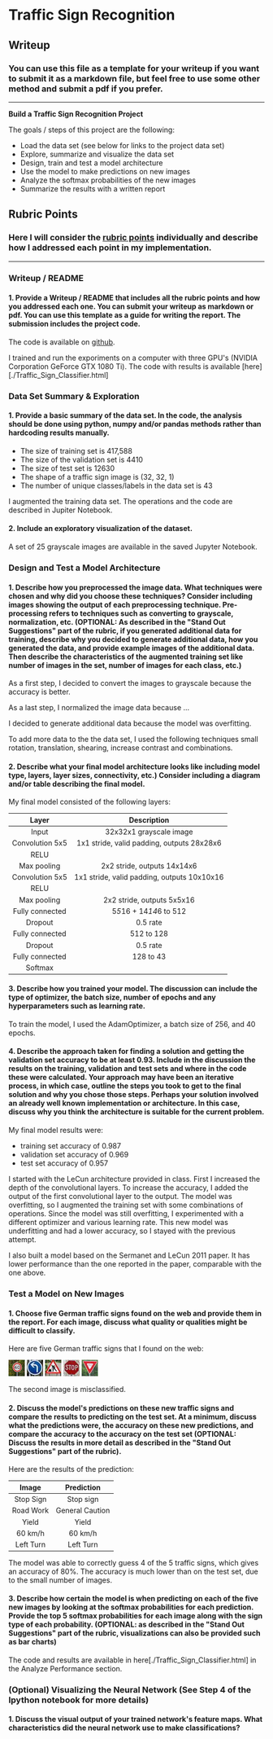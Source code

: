 # **Traffic Sign Recognition** 

## Writeup

### You can use this file as a template for your writeup if you want to submit it as a markdown file, but feel free to use some other method and submit a pdf if you prefer.

---

**Build a Traffic Sign Recognition Project**

The goals / steps of this project are the following:
* Load the data set (see below for links to the project data set)
* Explore, summarize and visualize the data set
* Design, train and test a model architecture
* Use the model to make predictions on new images
* Analyze the softmax probabilities of the new images
* Summarize the results with a written report


[//]: # (Image References)

[image1]: ./examples/visualization.jpg "Visualization"
[image2]: ./examples/grayscale.jpg "Grayscaling"
[image3]: ./examples/random_noise.jpg "Random Noise"
[image4]: ./test-images/60_kmh.jpg "60km Speed Limit"
[image5]: ./test-images/left_turn.jpg "Left Turn"
[image6]: ./test-images/road_work.jpg "Road Work"
[image7]: ./test-images/stop_sign.jpg "Stop Sign"
[image8]: ./test-images/yield_sign.jpg "Yield Sign"

## Rubric Points
### Here I will consider the [rubric points](https://review.udacity.com/#!/rubrics/481/view) individually and describe how I addressed each point in my implementation.  

---
### Writeup / README

#### 1. Provide a Writeup / README that includes all the rubric points and how you addressed each one. You can submit your writeup as markdown or pdf. You can use this template as a guide for writing the report. The submission includes the project code.

The code is available on [github](https://github.com/ananevans/CarND-Traffic-Sign-Classifier-Project).

I trained and run the exporiments on a computer with three GPU's (NVIDIA Corporation GeForce GTX 1080 Ti). The code with results is available [here][./Traffic_Sign_Classifier.html]


### Data Set Summary & Exploration

#### 1. Provide a basic summary of the data set. In the code, the analysis should be done using python, numpy and/or pandas methods rather than hardcoding results manually.

* The size of training set is 417,588
* The size of the validation set is 4410
* The size of test set is 12630
* The shape of a traffic sign image is (32, 32, 1)
* The number of unique classes/labels in the data set is 43

I augmented the training data set. The operations and the code are described in Jupiter Notebook.

#### 2. Include an exploratory visualization of the dataset.

A set of 25 grayscale images are available in the saved Jupyter Notebook.

### Design and Test a Model Architecture

#### 1. Describe how you preprocessed the image data. What techniques were chosen and why did you choose these techniques? Consider including images showing the output of each preprocessing technique. Pre-processing refers to techniques such as converting to grayscale, normalization, etc. (OPTIONAL: As described in the "Stand Out Suggestions" part of the rubric, if you generated additional data for training, describe why you decided to generate additional data, how you generated the data, and provide example images of the additional data. Then describe the characteristics of the augmented training set like number of images in the set, number of images for each class, etc.)

As a first step, I decided to convert the images to grayscale because the accuracy is better.

As a last step, I normalized the image data because ...

I decided to generate additional data because the model was overfitting.

To add more data to the the data set, I used the following techniques small rotation, translation, shearing, increase contrast and combinations.


#### 2. Describe what your final model architecture looks like including model type, layers, layer sizes, connectivity, etc.) Consider including a diagram and/or table describing the final model.

My final model consisted of the following layers:

| Layer         		|     Description	        					| 
|:---------------------:|:---------------------------------------------:| 
| Input         		| 32x32x1 grayscale image   					| 
| Convolution 5x5     	| 1x1 stride, valid padding, outputs 28x28x6 	|
| RELU					|												|
| Max pooling		   	| 2x2 stride, outputs 14x14x6 					|
| Convolution 5x5	    | 1x1 stride, valid padding, outputs 10x10x16	|
| RELU					|												|
| Max pooling		   	| 2x2 stride, outputs 5x5x16 					|
| Fully connected		| 5*5*16 + 14*14*6 to 512        				|
| Dropout				| 0.5 rate     									|
| Fully connected		| 512 to 128        							|
| Dropout				| 0.5 rate     									|
| Fully connected		| 128 to 43         							|
| Softmax				|         										|


#### 3. Describe how you trained your model. The discussion can include the type of optimizer, the batch size, number of epochs and any hyperparameters such as learning rate.

To train the model, I used the AdamOptimizer, a batch size of 256, and 40 epochs.

#### 4. Describe the approach taken for finding a solution and getting the validation set accuracy to be at least 0.93. Include in the discussion the results on the training, validation and test sets and where in the code these were calculated. Your approach may have been an iterative process, in which case, outline the steps you took to get to the final solution and why you chose those steps. Perhaps your solution involved an already well known implementation or architecture. In this case, discuss why you think the architecture is suitable for the current problem.

My final model results were:
* training set accuracy of 0.987 
* validation set accuracy of 0.969 
* test set accuracy of 0.957

I started with the LeCun architecture provided in class. First I increased the depth of the convolutional layers. To increase the accuracy, I added the output of the first convolutional layer to the output. The model was overfitting, so I augmented the training set with some combinations of operations. Since the model was still overfitting, I experimented with a different optimizer and various learning rate. This new model was underfitting and had a lower accuracy, so I stayed with the previous attempt.

I also built a model based on the Sermanet and LeCun 2011 paper. It has lower performance than the one reported in the paper, comparable with the one above.

### Test a Model on New Images

#### 1. Choose five German traffic signs found on the web and provide them in the report. For each image, discuss what quality or qualities might be difficult to classify.

Here are five German traffic signs that I found on the web:

![alt text][image4] ![alt text][image5] ![alt text][image6] 
![alt text][image7] ![alt text][image8]

The second image is misclassified.

#### 2. Discuss the model's predictions on these new traffic signs and compare the results to predicting on the test set. At a minimum, discuss what the predictions were, the accuracy on these new predictions, and compare the accuracy to the accuracy on the test set (OPTIONAL: Discuss the results in more detail as described in the "Stand Out Suggestions" part of the rubric).

Here are the results of the prediction:

| Image			        |     Prediction	        					| 
|:---------------------:|:---------------------------------------------:| 
| Stop Sign      		| Stop sign   									| 
| Road Work     		| General Caution 								|
| Yield					| Yield											|
| 60 km/h	      		| 60 km/h						 				|
| Left Turn				| Left Turn      								|


The model was able to correctly guess 4 of the 5 traffic signs, which gives an accuracy of 80%. The accuracy is much lower than on the test set, due to the small number of images.

#### 3. Describe how certain the model is when predicting on each of the five new images by looking at the softmax probabilities for each prediction. Provide the top 5 softmax probabilities for each image along with the sign type of each probability. (OPTIONAL: as described in the "Stand Out Suggestions" part of the rubric, visualizations can also be provided such as bar charts)

The code and results are available in here[./Traffic_Sign_Classifier.html] in the Analyze Performance section.

### (Optional) Visualizing the Neural Network (See Step 4 of the Ipython notebook for more details)
#### 1. Discuss the visual output of your trained network's feature maps. What characteristics did the neural network use to make classifications?


